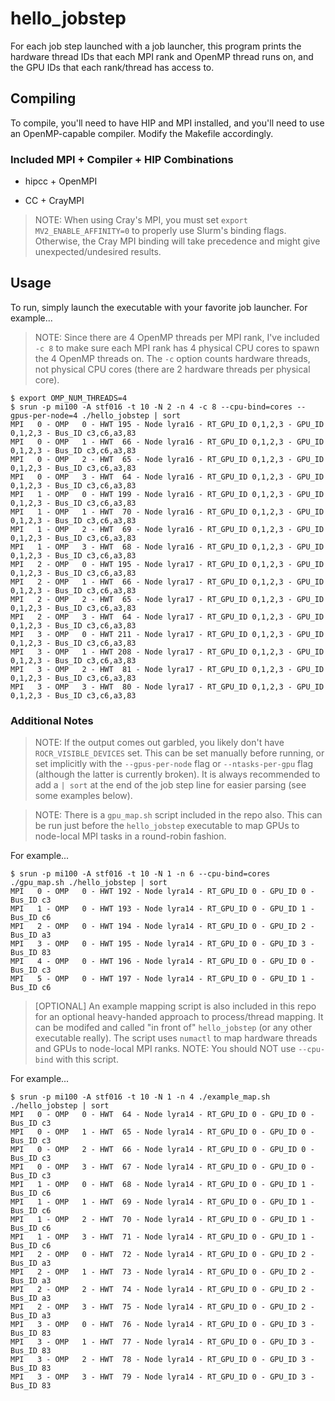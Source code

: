 # hello_jobstep

For each job step launched with a job launcher, this program prints the hardware thread IDs that each MPI rank and OpenMP thread runs on, and the GPU IDs that each rank/thread has access to.

## Compiling

To compile, you'll need to have HIP and MPI installed, and you'll need to use an OpenMP-capable compiler. Modify the Makefile accordingly.

### Included MPI + Compiler + HIP Combinations

* hipcc + OpenMPI

* CC + CrayMPI

> NOTE: When using Cray's MPI, you must set `export MV2_ENABLE_AFFINITY=0` to properly use Slurm's binding flags. Otherwise, the Cray MPI binding will take precedence and might give unexpected/undesired results.

## Usage

To run, simply launch the executable with your favorite job launcher. For example...

> NOTE: Since there are 4 OpenMP threads per MPI rank, I've included `-c 8` to make sure each MPI rank has 4 physical CPU cores to spawn the 4 OpenMP threads on. The `-c` option counts hardware threads, not physical CPU cores (there are 2 hardware threads per physical core).

```
$ export OMP_NUM_THREADS=4
$ srun -p mi100 -A stf016 -t 10 -N 2 -n 4 -c 8 --cpu-bind=cores --gpus-per-node=4 ./hello_jobstep | sort
MPI   0 - OMP   0 - HWT 195 - Node lyra16 - RT_GPU_ID 0,1,2,3 - GPU_ID 0,1,2,3 - Bus_ID c3,c6,a3,83
MPI   0 - OMP   1 - HWT  66 - Node lyra16 - RT_GPU_ID 0,1,2,3 - GPU_ID 0,1,2,3 - Bus_ID c3,c6,a3,83
MPI   0 - OMP   2 - HWT  65 - Node lyra16 - RT_GPU_ID 0,1,2,3 - GPU_ID 0,1,2,3 - Bus_ID c3,c6,a3,83
MPI   0 - OMP   3 - HWT  64 - Node lyra16 - RT_GPU_ID 0,1,2,3 - GPU_ID 0,1,2,3 - Bus_ID c3,c6,a3,83
MPI   1 - OMP   0 - HWT 199 - Node lyra16 - RT_GPU_ID 0,1,2,3 - GPU_ID 0,1,2,3 - Bus_ID c3,c6,a3,83
MPI   1 - OMP   1 - HWT  70 - Node lyra16 - RT_GPU_ID 0,1,2,3 - GPU_ID 0,1,2,3 - Bus_ID c3,c6,a3,83
MPI   1 - OMP   2 - HWT  69 - Node lyra16 - RT_GPU_ID 0,1,2,3 - GPU_ID 0,1,2,3 - Bus_ID c3,c6,a3,83
MPI   1 - OMP   3 - HWT  68 - Node lyra16 - RT_GPU_ID 0,1,2,3 - GPU_ID 0,1,2,3 - Bus_ID c3,c6,a3,83
MPI   2 - OMP   0 - HWT 195 - Node lyra17 - RT_GPU_ID 0,1,2,3 - GPU_ID 0,1,2,3 - Bus_ID c3,c6,a3,83
MPI   2 - OMP   1 - HWT  66 - Node lyra17 - RT_GPU_ID 0,1,2,3 - GPU_ID 0,1,2,3 - Bus_ID c3,c6,a3,83
MPI   2 - OMP   2 - HWT  65 - Node lyra17 - RT_GPU_ID 0,1,2,3 - GPU_ID 0,1,2,3 - Bus_ID c3,c6,a3,83
MPI   2 - OMP   3 - HWT  64 - Node lyra17 - RT_GPU_ID 0,1,2,3 - GPU_ID 0,1,2,3 - Bus_ID c3,c6,a3,83
MPI   3 - OMP   0 - HWT 211 - Node lyra17 - RT_GPU_ID 0,1,2,3 - GPU_ID 0,1,2,3 - Bus_ID c3,c6,a3,83
MPI   3 - OMP   1 - HWT 208 - Node lyra17 - RT_GPU_ID 0,1,2,3 - GPU_ID 0,1,2,3 - Bus_ID c3,c6,a3,83
MPI   3 - OMP   2 - HWT  81 - Node lyra17 - RT_GPU_ID 0,1,2,3 - GPU_ID 0,1,2,3 - Bus_ID c3,c6,a3,83
MPI   3 - OMP   3 - HWT  80 - Node lyra17 - RT_GPU_ID 0,1,2,3 - GPU_ID 0,1,2,3 - Bus_ID c3,c6,a3,83
```

### Additional Notes

> NOTE: If the output comes out garbled, you likely don't have `ROCR_VISIBLE_DEVICES` set. This can be set manually before running, or set implicitly with the `--gpus-per-node` flag or `--ntasks-per-gpu` flag (although the latter is currently broken). It is always recommended to add a `| sort` at the end of the job step line for easier parsing (see some examples below).

> NOTE: There is a `gpu_map.sh` script included in the repo also. This can be run just before the `hello_jobstep` executable to map GPUs to node-local MPI tasks in a round-robin fashion. 

For example...

```
$ srun -p mi100 -A stf016 -t 10 -N 1 -n 6 --cpu-bind=cores ./gpu_map.sh ./hello_jobstep | sort
MPI   0 - OMP   0 - HWT 192 - Node lyra14 - RT_GPU_ID 0 - GPU_ID 0 - Bus_ID c3
MPI   1 - OMP   0 - HWT 193 - Node lyra14 - RT_GPU_ID 0 - GPU_ID 1 - Bus_ID c6
MPI   2 - OMP   0 - HWT 194 - Node lyra14 - RT_GPU_ID 0 - GPU_ID 2 - Bus_ID a3
MPI   3 - OMP   0 - HWT 195 - Node lyra14 - RT_GPU_ID 0 - GPU_ID 3 - Bus_ID 83
MPI   4 - OMP   0 - HWT 196 - Node lyra14 - RT_GPU_ID 0 - GPU_ID 0 - Bus_ID c3
MPI   5 - OMP   0 - HWT 197 - Node lyra14 - RT_GPU_ID 0 - GPU_ID 1 - Bus_ID c6
```

> [OPTIONAL] An example mapping script is also included in this repo for an optional heavy-handed approach to process/thread mapping. It can be modifed and called "in front of" `hello_jobstep` (or any other executable really). The script uses `numactl` to map hardware threads and GPUs to node-local MPI ranks. NOTE: You should NOT use `--cpu-bind` with this script.

For example...

```
$ srun -p mi100 -A stf016 -t 10 -N 1 -n 4 ./example_map.sh ./hello_jobstep | sort
MPI   0 - OMP   0 - HWT  64 - Node lyra14 - RT_GPU_ID 0 - GPU_ID 0 - Bus_ID c3
MPI   0 - OMP   1 - HWT  65 - Node lyra14 - RT_GPU_ID 0 - GPU_ID 0 - Bus_ID c3
MPI   0 - OMP   2 - HWT  66 - Node lyra14 - RT_GPU_ID 0 - GPU_ID 0 - Bus_ID c3
MPI   0 - OMP   3 - HWT  67 - Node lyra14 - RT_GPU_ID 0 - GPU_ID 0 - Bus_ID c3
MPI   1 - OMP   0 - HWT  68 - Node lyra14 - RT_GPU_ID 0 - GPU_ID 1 - Bus_ID c6
MPI   1 - OMP   1 - HWT  69 - Node lyra14 - RT_GPU_ID 0 - GPU_ID 1 - Bus_ID c6
MPI   1 - OMP   2 - HWT  70 - Node lyra14 - RT_GPU_ID 0 - GPU_ID 1 - Bus_ID c6
MPI   1 - OMP   3 - HWT  71 - Node lyra14 - RT_GPU_ID 0 - GPU_ID 1 - Bus_ID c6
MPI   2 - OMP   0 - HWT  72 - Node lyra14 - RT_GPU_ID 0 - GPU_ID 2 - Bus_ID a3
MPI   2 - OMP   1 - HWT  73 - Node lyra14 - RT_GPU_ID 0 - GPU_ID 2 - Bus_ID a3
MPI   2 - OMP   2 - HWT  74 - Node lyra14 - RT_GPU_ID 0 - GPU_ID 2 - Bus_ID a3
MPI   2 - OMP   3 - HWT  75 - Node lyra14 - RT_GPU_ID 0 - GPU_ID 2 - Bus_ID a3
MPI   3 - OMP   0 - HWT  76 - Node lyra14 - RT_GPU_ID 0 - GPU_ID 3 - Bus_ID 83
MPI   3 - OMP   1 - HWT  77 - Node lyra14 - RT_GPU_ID 0 - GPU_ID 3 - Bus_ID 83
MPI   3 - OMP   2 - HWT  78 - Node lyra14 - RT_GPU_ID 0 - GPU_ID 3 - Bus_ID 83
MPI   3 - OMP   3 - HWT  79 - Node lyra14 - RT_GPU_ID 0 - GPU_ID 3 - Bus_ID 83
```
